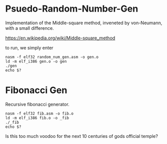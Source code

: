 # Psuedo-Random-Number-Gen
Implementation of the Middle-square method, inveneted by von-Neumann, with a small difference.

https://en.wikipedia.org/wiki/Middle-square_method

to run, we simply enter

    nasm -f elf32 random_num_gen.asm -o gen.o
    ld -m elf_i386 gen.o -o gen
    ./gen
    echo $?
    
 
# Fibonacci Gen

Recursive fibonacci generator.

    nasm -f elf32 fib.asm -o fib.o
    ld -m elf_i386 fib.o -o _fib
    ./_fib
    echo $?
    
Is this too much voodoo for the next 10 centuries of gods official temple?
